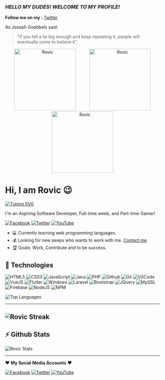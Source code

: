 ### *HELLO MY DUDES! WELCOME TO MY PROFILE!*

<!--
**Rovic420/Rovic420** is a ✨ _special_ ✨ repository because its `README.md` (this file) appears on your GitHub profile.


-->
**Follow me on my :**
[Twitter](https://twitter.com/Heinz_Conrad_)


As Joseph Goebbels said:

> "if you tell a lie big enough and keep repeating it, people will eventually come to believe it".


<p align="center">
  <img src="https://user-images.githubusercontent.com/49750136/133055850-5e24e018-932a-4b15-bf7b-6f9d04271e27.png" alt="Rovic" width="200" hspace="20"/>
  <img src="https://user-images.githubusercontent.com/49750136/133055850-5e24e018-932a-4b15-bf7b-6f9d04271e27.png" alt="Rovic" width="200" hspace="20"/>
  <img src="https://user-images.githubusercontent.com/49750136/133055850-5e24e018-932a-4b15-bf7b-6f9d04271e27.png" alt="Rovic" width="200" hspace="20"/>
</p>




# Hi, I am Rovic :wink:

[![Typing SVG](https://readme-typing-svg.herokuapp.com?color=%2349F707&lines=I'm+Rovic%2C+20+years+old;Software+Developer;Gamer;Anime+Enthausiast)](https://git.io/typing-svg)

I'm an Aspiring Software Developer, Full-time weeb, and Part-time Gamer!

[![Facebook](https://img.shields.io/badge/facebook-%231877F2.svg?&style=for-the-badge&logo=facebook&logoColor=white)](https://facebook.com/RovicDeloyTV) 
[![Twitter](https://img.shields.io/badge/twitter-%231DA1F2.svg?&style=for-the-badge&logo=twitter&logoColor=white)](https://twitter.com/@Fishausted) 
[![YouTube](https://img.shields.io/badge/youtube-%23FF0000.svg?&style=for-the-badge&logo=youtube&logoColor=white)](https://m.youtube.com/channel/UCZhAG9pz_YzNAOiQelO5tCQ)

- :computer: Currently learning web programming languages.
- :moneybag: Looking for new peeps who wants to work with me. [Contact me](Deloy371@pm.me)
- :trophy: Goals: Work, Contribute and to be success.


## :wrench: Technologies

![HTML5](https://img.icons8.com/color/30/html-5.png)
![CSS3](https://img.icons8.com/color/30/css3.png)
![JavaScript](https://img.icons8.com/color/30/javascript.png)
![Java](https://img.icons8.com/color/30/000000/java-coffee-cup-logo--v1.png)
![PHP](https://img.icons8.com/color/30/php.png)
![Github](https://img.icons8.com/material-outlined/30/github.png)
![Git](https://img.icons8.com/color/30/git.png)
![VSCode](https://img.icons8.com/color/30/visual-studio-code-2019.png)
![VueJS](https://img.icons8.com/color/30/vue-js.png)
![Flutter](https://img.icons8.com/color/30/flutter.png)
![Windows](https://img.icons8.com/color/30/windows-10.png)
![Laravel](https://img.icons8.com/fluency/30/000000/laravel.png)
![Bootstrap](https://img.icons8.com/color/30/000000/bootstrap.png)
![JQuery](https://img.icons8.com/ios-filled/30/4a90e2/jquery.png)
![MyQSL](https://img.icons8.com/fluency/48/4a90e2/mysql-logo.png)
![Firebase](https://img.icons8.com/color/30/4a90e2/firebase.png)
![NodeJS](https://img.icons8.com/color/30/nodejs.png)
![NPM](https://img.icons8.com/color/30/npm.png)

![Top Languages](https://github-readme-stats.vercel.app/api/top-langs/?username=Rovic420&theme=radical&show_icons=true&hide_border=true&layout=compact)

---
![Rovic Streak](https://github-readme-streak-stats.herokuapp.com/?user=Rovic420&theme=radical&hide_border=true)
---

## :zap: Github Stats

![Rovic Stats](https://github-readme-stats.vercel.app/api?username=Rovic420&theme=radical&show_icons=true&hide_border=true&count_private=true)

---

:heart: **My Social Media Accounts** :heart:

[![Facebook](https://img.shields.io/badge/facebook-%231877F2.svg?&style=for-the-badge&logo=facebook&logoColor=white)](https://facebook.com/RovicDeloyTV) [![Twitter](https://img.shields.io/badge/twitter-%231DA1F2.svg?&style=for-the-badge&logo=twitter&logoColor=white)](https://twitter.com/Fishausted) [![YouTube](https://img.shields.io/badge/youtube-%23FF0000.svg?&style=for-the-badge&logo=youtube&logoColor=white)](https://m.youtube.com/channel/UCZhAG9pz_YzNAOiQelO5tCQ  )

